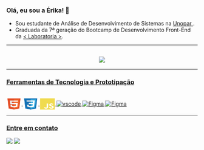 ### Olá, eu sou a Érika! 👋

- Sou estudante de Análise de Desenvolvimento de Sistemas na [ Unopar ](https://www.unopar.com).
- Graduada da 7ª geração do Bootcamp de Desenvolvimento Front-End da [< Laboratoria >](https://www.laboratoria.la/br).

-----
##
<div align="center">
  <a href="https://github.com/erikakrause">
  <img height="180em" src="https://github-readme-stats.vercel.app/api?username=erikakrause&show_icons=true&theme=dracula&include_all_commits=true&count_private=true"/>
</div>

---
### Ferramentas de Tecnologia e Prototipação
  
<div style="display: inline_block"><br>
  <img title="HTML" align="center" alt="HTML" height="30" width="40" src="https://raw.githubusercontent.com/devicons/devicon/master/icons/html5/html5-original.svg">
  <img title="CSS"align="center" alt="CSS" height="30" width="40" src="https://raw.githubusercontent.com/devicons/devicon/master/icons/css3/css3-original.svg">
  <img title="Javscript" align="center" alt="Js" height="30" width="40" src="https://raw.githubusercontent.com/devicons/devicon/master/icons/javascript/javascript-plain.svg">
  <img title="VScode" align="center" alt="vscode" height="30" width="40" src="https://cdn.jsdelivr.net/gh/devicons/devicon/icons/vscode/vscode-original.svg" />
  <img title="Figma" align="center" alt="Figma" height="30" width="40" src="https://cdn.jsdelivr.net/gh/devicons/devicon/icons/figma/figma-original.svg" />
    <img title="Figma" align="center" alt="Figma" height="30" width="40" src="https://cdn.jsdelivr.net/gh/devicons/devicon/icons/react/react-original.svg"/>
</div>

---
### Entre em contato

<a href = "mailto:erika.kmoreno@gmail.com"><img src="https://img.shields.io/badge/-Gmail-%23333?style=for-the-badge&logo=gmail&logoColor=white" target="_blank"></a>
<a href="https://www.linkedin.com/in/erika-gkmoreno/" target="_blank"><img src="https://img.shields.io/badge/-LinkedIn-%230077B5?style=for-the-badge&logo=linkedin&logoColor=white" target="_blank"></a> 
